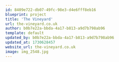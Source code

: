 ```yaml
---
id: 8409e722-db07-49fc-98e3-d4e6fff8eb16
blueprint: project
title: 'The Vineyard'
url: the-vineyard.co.uk
author: b0b7e22a-bbda-4a17-b813-a9d7b798ab96
template: default
updated_by: b0b7e22a-bbda-4a17-b813-a9d7b798ab96
updated_at: 1730628457
website_url: the-vineyard.co.uk
image: img_2548.jpg
---
```

